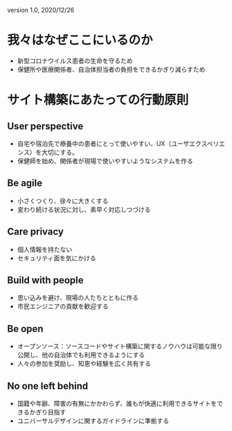 version 1.0, 2020/12/26

# 我々はなぜここにいるのか

* 新型コロナウイルス患者の生命を守るため
* 保健所や医療関係者、自治体担当者の負担をできるかぎり減らすため

# サイト構築にあたっての行動原則

## User perspective

* 自宅や宿泊先で療養中の患者にとって使いやすい、UX（ユーザエクスペリエンス）を大切にする。
* 保健師を始め、関係者が現場で使いやすいようなシステムを作る

## Be agile

* 小さくつくり、徐々に大きくする
* 変わり続ける状況に対し、素早く対応しつづける

## Care privacy

* 個人情報を持たない
* セキュリティ面を気にかける

## Build with people

* 思い込みを避け、現場の人たちとともに作る
* 市民エンジニアの貢献を歓迎する

## Be open

* オープンソース：ソースコードやサイト構築に関するノウハウは可能な限り公開し、他の自治体でも利用できるようにする
* 人々の参加を奨励し、知恵や経験を広く共有する

## No one left behind

* 国籍や年齢、障害の有無にかかわらず、誰もが快適に利用できるサイトをできるかぎり目指す
* ユニバーサルデザインに関するガイドラインに準拠する

